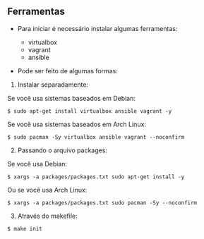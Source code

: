 ## Ferramentas

- Para iniciar é necessário instalar algumas ferramentas:

    - virtualbox
    - vagrant
    - ansible

- Pode ser feito de algumas formas:

1. Instalar separadamente: 

Se você usa sistemas baseados em Debian:
```console
$ sudo apt-get install virtualbox ansible vagrant -y
```

Se você usa sistemas baseados em Arch Linux:
```console
$ sudo pacman -Sy virtualbox ansible vagrant --noconfirm
```

2. Passando o arquivo packages:

Se você usa Debian:
```console
$ xargs -a packages/packages.txt sudo apt-get install -y
```
Ou se você usa Arch Linux:
```console
$ xargs -a packages/packages.txt sudo pacman -Sy --noconfirm
```

3. Através do makefile:

```console
$ make init
```